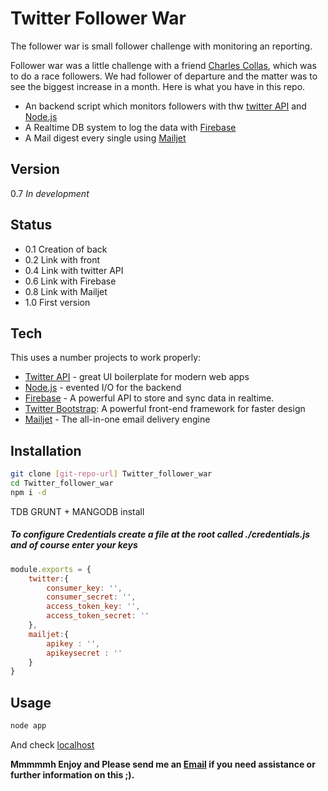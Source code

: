 Twitter Follower War 
=========

The follower war is small follower challenge with monitoring an reporting.

Follower war was a little challenge with a friend [Charles Collas], which was to do a race followers. We had follower of departure and the matter was to see the biggest increase in a month. Here is what you have in this repo.

  - An backend script which monitors followers with thw [twitter API] and [Node.js]
  - A Realtime DB system to log the data with [Firebase]
  - A Mail digest every single using [Mailjet]


Version
----

0.7 *In development*

Status
----

  - 0.1 Creation of back
  - 0.2 Link with front
  - 0.4 Link with twitter API
  - 0.6 Link with Firebase
  - 0.8 Link with Mailjet
  - 1.0 First version

Tech
-----------

This uses a number projects to work properly:

* [Twitter API] - great UI boilerplate for modern web apps
* [Node.js] - evented I/O for the backend
* [Firebase] - A powerful API to store and sync data in realtime.
* [Twitter Bootstrap]: A powerful front-end framework for faster design
* [Mailjet] - The all-in-one email delivery engine

Installation
--------------

```sh
git clone [git-repo-url] Twitter_follower_war
cd Twitter_follower_war
npm i -d
```
TDB GRUNT + MANGODB install

##### To configure Credentials create a file at the root called ./credentials.js and of course enter your keys

```js
module.exports = {
	twitter:{
		consumer_key: '',
		consumer_secret: '',
		access_token_key: '',
		access_token_secret: ''
	},
	mailjet:{
		apikey : '',
		apikeysecret : ''
	}
}
```

Usage
--------------
```sh
node app
```
And check [localhost]


**Mmmmmh Enjoy and Please send me an [Email] if you need assistance or further information on this ;).**

[Charles Collas]:https://github.com/CharlesCollas
[Mailjet]:http://mailjet.com
[Firebase]:https://www.firebase.com
[Twitter API]:https://dev.twitter.com/
[Node.js]:http://nodejs.org
[Twitter Bootstrap]:http://twitter.github.com/bootstrap/
[Email]:mailto:shubham@sharma.fr
[localhost]:http://localhost/
